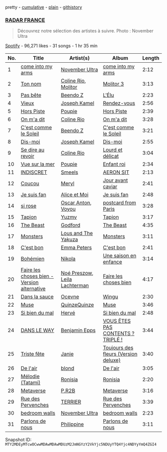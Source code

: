 pretty - [cumulative](/playlists/cumulative/37i9dQZF1DWWNlI0CRgWup.md) - [plain](/playlists/plain/37i9dQZF1DWWNlI0CRgWup) - [githistory](https://github.githistory.xyz/mackorone/spotify-playlist-archive/blob/main/playlists/plain/37i9dQZF1DWWNlI0CRgWup)

### [RADAR FRANCE](https://open.spotify.com/playlist/37i9dQZF1DWWNlI0CRgWup)

> Découvrez notre sélection des artistes à suivre\. Photo : November Ultra

[Spotify](https://open.spotify.com/user/spotify) - 96,271 likes - 31 songs - 1 hr 35 min

| No. | Title | Artist(s) | Album | Length |
|---|---|---|---|---|
| 1 | [come into my arms](https://open.spotify.com/track/1WbqQUB9ldGb8x3b72RH3Z) | [November Ultra](https://open.spotify.com/artist/0naOCLau0NmL1kdFlbZAfr) | [come into my arms](https://open.spotify.com/album/3dti8UcnsGhwppSO3k4frr) | 2:12 |
| 2 | [Ton nom](https://open.spotify.com/track/1d1mEmt257v9YrrW5LTNsG) | [Coline Rio](https://open.spotify.com/artist/0avwZ2v9jOgVLB1IfimwdA), [Molitor](https://open.spotify.com/artist/2KnFIqnQp7nbKAnPnsQcKo) | [Molitor 3](https://open.spotify.com/album/7pLkJhE3XRZEQUTMhAdPS6) | 3:13 |
| 3 | [Pas bête](https://open.spotify.com/track/3TVUW7bJJWDOonkVCZxfLV) | [Beendo Z](https://open.spotify.com/artist/7a35Zdc78bDXJv2vYf5hSO) | [L'Élu](https://open.spotify.com/album/6UiV6zQxitBwaQ6Kw72W1i) | 2:23 |
| 4 | [Vieux](https://open.spotify.com/track/3PcnIkTtKWGppswX0FErvk) | [Joseph Kamel](https://open.spotify.com/artist/5SQFDZOMgKao4hMpULEaoI) | [Rendez\-vous](https://open.spotify.com/album/1NKIsDQiGPC5i8hoSYBINC) | 2:56 |
| 5 | [Hors Piste](https://open.spotify.com/track/7LrVEMD3Qtva05qoBivomr) | [Poupie](https://open.spotify.com/artist/71x0OO2toFjXrMRcufL9tv) | [Hors Piste](https://open.spotify.com/album/7npKfCu8EwFlXqSvErPZCj) | 2:39 |
| 6 | [On m'a dit](https://open.spotify.com/track/0vg9919pYOV7mkiEZZDCHo) | [Coline Rio](https://open.spotify.com/artist/0avwZ2v9jOgVLB1IfimwdA) | [On m'a dit](https://open.spotify.com/album/0BP73xAURu61RwUrQvPyMu) | 3:28 |
| 7 | [C'est comme le Soleil](https://open.spotify.com/track/6FLq3GelXxESTfa85EXgix) | [Beendo Z](https://open.spotify.com/artist/7a35Zdc78bDXJv2vYf5hSO) | [C'est comme le Soleil](https://open.spotify.com/album/1kcynhYaNJNSAsE7rkrNs9) | 3:21 |
| 8 | [Dis\-moi](https://open.spotify.com/track/5MMkgucRpQfKulEXrNk9Yc) | [Joseph Kamel](https://open.spotify.com/artist/5SQFDZOMgKao4hMpULEaoI) | [Dis\-moi](https://open.spotify.com/album/3M5NoWmlCmualCFWxRxm84) | 2:55 |
| 9 | [Se dire au revoir](https://open.spotify.com/track/5ifm6TYmhqQIOJ22aC7o2n) | [Coline Rio](https://open.spotify.com/artist/0avwZ2v9jOgVLB1IfimwdA) | [Lourd et délicat](https://open.spotify.com/album/50Noq1sF7XhHPSqDJv80vQ) | 3:04 |
| 10 | [Vue sur la mer](https://open.spotify.com/track/6YkaP9iPyhk4tqZ6GcnTuU) | [Poupie](https://open.spotify.com/artist/71x0OO2toFjXrMRcufL9tv) | [Enfant roi](https://open.spotify.com/album/6zz44IeTCesmYEWHPhMgkI) | 2:34 |
| 11 | [INDISCRET](https://open.spotify.com/track/2XkZf7PB3MjaBdnzR2KFSo) | [Smeels](https://open.spotify.com/artist/6FyY3mlFrDdKUX35GrzeOZ) | [AERON SIT](https://open.spotify.com/album/499DppgglIUt1d6UD6GNW8) | 2:13 |
| 12 | [Coucou](https://open.spotify.com/track/3kiTnvHHKipoAwa40GTGGy) | [Meryl](https://open.spotify.com/artist/1AT8NKdQOU0EVPu6ehN4NA) | [Jour avant caviar](https://open.spotify.com/album/4PX1ZZFjRIhHG57nRSP4mF) | 2:41 |
| 13 | [Je suis fan](https://open.spotify.com/track/0ek3SCgTcQBeRE897H2IDp) | [Alice et Moi](https://open.spotify.com/artist/1NcCVE1FRpBSlN3LcAfhn3) | [Je suis fan](https://open.spotify.com/album/6CDA4RgsL8Mney02IwKaPH) | 2:48 |
| 14 | [si rose](https://open.spotify.com/track/2afbvWy02QHOd7PSyBp1A5) | [Oscar Anton](https://open.spotify.com/artist/1g3dAnqp218LiNN9ng5dIh), [Voyou](https://open.spotify.com/artist/0EJdA6JT738oZGopzk8Usg) | [postcard from Paris](https://open.spotify.com/album/6wRJKg7Vnp3YDtwWXRcmxr) | 3:28 |
| 15 | [Tapion](https://open.spotify.com/track/2vHzw04q8IL0wRKJmBDocw) | [Yuzmv](https://open.spotify.com/artist/1cYA2rnKwpVYe9iVH3Djjm) | [Tapion](https://open.spotify.com/album/0aOEqCwX0R9fr9vpdXIdEA) | 3:17 |
| 16 | [The Beast](https://open.spotify.com/track/5nE5gmDADdXZ3LwES22kYt) | [Godford](https://open.spotify.com/artist/4pUwtnbS6FdBniLp410AOu) | [The Beast](https://open.spotify.com/album/3U9XwEP5Ia637qr6yX3578) | 4:35 |
| 17 | [Monsters](https://open.spotify.com/track/7GCm7A124YRmDNOy1WKVc7) | [Lous and The Yakuza](https://open.spotify.com/artist/2HPiMwJktBXqakN0hnON2R) | [Monsters](https://open.spotify.com/album/6g0oLxGFKAl7VvuQaIIgg9) | 3:11 |
| 18 | [C'est bon](https://open.spotify.com/track/3zZ5tnEx6WM1sfK7uY0Uz4) | [Emma Peters](https://open.spotify.com/artist/6lY6kOVMG0mR07JTzU33o5) | [C'est bon](https://open.spotify.com/album/7CVTNOW5W0ztZzjLcQb2Dq) | 2:41 |
| 19 | [Bohémien](https://open.spotify.com/track/4F32E00xHDsgqGNsxLeSmG) | [Nikola](https://open.spotify.com/artist/0JEBnGhyAmu2hlEgZE2Ydj) | [Une saison en enfance](https://open.spotify.com/album/2uc49yePXwHHO205fQi7jQ) | 3:14 |
| 20 | [Faire les choses bien \- Version alternative](https://open.spotify.com/track/6sqYnu5QuI8e1JwxlbwFs4) | [Noé Preszow](https://open.spotify.com/artist/6CZhbpXpR3VJNQWFkwd2Ic), [Leila Lachterman](https://open.spotify.com/artist/0BGUI2bNrW2XeDvxQBPqGT) | [Faire les choses bien](https://open.spotify.com/album/5ElfdD5QqQ5HB3c67fA3x3) | 4:17 |
| 21 | [Dans la sauce](https://open.spotify.com/track/4JotkTX7ImmIoQK5gwBIIh) | [Ocevne](https://open.spotify.com/artist/0K4D8NX2d2sMQlvWcfLhSL) | [Wingu](https://open.spotify.com/album/5Xd5Rh3JdkV5sJ0HVf1vB6) | 2:30 |
| 22 | [Muse](https://open.spotify.com/track/2GbXqAm1ltbCEsqxiX58wj) | [QuinzeQuinze](https://open.spotify.com/artist/2SWMwDn0bu2QcXwBWznf5u) | [Muse](https://open.spotify.com/album/7qhBt3pifRbw80VktPuqWY) | 3:46 |
| 23 | [Si bien du mal](https://open.spotify.com/track/7cch3mlEo2IfYgyrjyDwFv) | [Hervé](https://open.spotify.com/artist/3mNXGOPYzxYiGxttEvJ9hx) | [Si bien du mal](https://open.spotify.com/album/61CY05oYakpa1dSBi6Pqxh) | 2:48 |
| 24 | [DANS LE WAY](https://open.spotify.com/track/3WDx6AjGrZyrOygj6RCoHf) | [Benjamin Epps](https://open.spotify.com/artist/2quhaEEtVvUNS0HwL1EJNn) | [VOUS ÊTES PAS CONTENTS ? TRIPLÉ !](https://open.spotify.com/album/1sXTto4AKCeNd8yKON0lHh) | 3:44 |
| 25 | [Triste fête](https://open.spotify.com/track/7lF4vYpokRbb9tdAq12tbx) | [Janie](https://open.spotify.com/artist/2WSFLb1izcqFnU9KakhCnU) | [Toujours des fleurs \(Version deluxe\)](https://open.spotify.com/album/1UK0794RKtEfbCRhUV2yRj) | 3:40 |
| 26 | [De l'air](https://open.spotify.com/track/3RwiaS8Oala36KdO9mkRZU) | [blond](https://open.spotify.com/artist/6bAfbEF8yCMBTtXEBFLh2x) | [De l'air](https://open.spotify.com/album/1y9oWG3buItRT8Ew4aRStV) | 3:05 |
| 27 | [Mélodie \(Tatami\)](https://open.spotify.com/track/78cYGQUXUNS5LZuNRzeqk7) | [Ronisia](https://open.spotify.com/artist/4krMq8pXkLVTGplpYgHlnV) | [Ronisia](https://open.spotify.com/album/5T2XIptVJAJM0KIs6aWxWo) | 2:20 |
| 28 | [Metaverse](https://open.spotify.com/track/5WfMk2vk5hMD1bzByNJCC6) | [P.R2B](https://open.spotify.com/artist/6R6tuqCxJRopO4bE8nfLGk) | [Metaverse](https://open.spotify.com/album/0feXuheWM3Kk6koWrQhqwt) | 3:16 |
| 29 | [Rue des Pervenches](https://open.spotify.com/track/3UcIv7IH3RFHKOVOAJEgiz) | [TERRIER](https://open.spotify.com/artist/3GdYpfWMn7epxH2sHheonJ) | [Rue des Pervenches](https://open.spotify.com/album/1vULaCp3YiTYTzgUdPemW5) | 3:39 |
| 30 | [bedroom walls](https://open.spotify.com/track/7AQocoPIOuhVfdxnogZgf8) | [November Ultra](https://open.spotify.com/artist/0naOCLau0NmL1kdFlbZAfr) | [bedroom walls](https://open.spotify.com/album/2SF5uQ1lC1OmlnpMYlOv9U) | 2:23 |
| 31 | [Parlons de nous](https://open.spotify.com/track/4ReQJvkxH6Ab1H2aeQToU8) | [Philippine](https://open.spotify.com/artist/0jm6JzrAGaSgKY02PI2k4E) | [Parlons de nous](https://open.spotify.com/album/7BhzlJRv10yLohFzjJUKkk) | 3:11 |

Snapshot ID: `MTY2MDEyMTcwOCwwMDAwMDAwMDUzM2JmNGYzY2VkYjc5NDUyYTQ4Yjc4NDYyYmQ4ZGI4`
